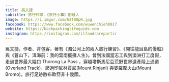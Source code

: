 ```yaml
---
title: 吳文捷
subtitle: 旅行作家．《旅行小事》創辦人
image: https://i.imgur.com/h2f8OpR.jpg
facebook: https://www.facebook.com/wuwenchieh0917
website: https://backpackinglifeguide.com
instagram: https://instagram.com/ilfaudrarepartir
---
```

吳文捷，作者、背包客，著有《湄公河上的兩人旅行練習》、《開往龍目島的慢船》與《蒼山下，洱海前：我的雲南擺攤人生》。曾到法國當志工與到澳洲打工度假，走過世界最大隘口 Thorong La Pass ，穿越塔斯馬尼亞荒野世界遺產陸上通道(Overland Track)，爬過印尼林賈尼(Mount Rinjani) 與婆羅摩火山(Mount Bromo)，旅行足跡散布歐亞非十幾國。
